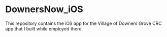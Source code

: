 # DownersNow_iOS

This repository contains the iOS app for the Village of Downers Grove CRC app that I built while employed there.
